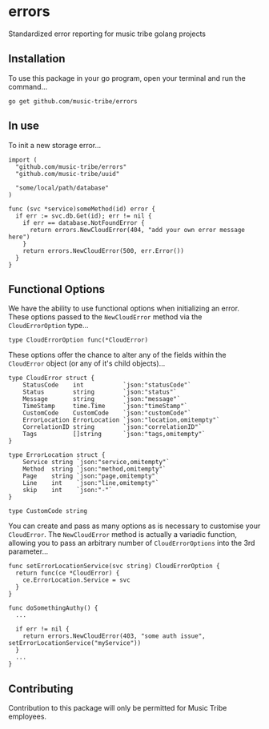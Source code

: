 # errors
Standardized error reporting for music tribe golang projects

## Installation
To use this package in your go program, open your terminal and run the command... 
```
go get github.com/music-tribe/errors
```

## In use
To init a new storage error...
```golang
import (
  "github.com/music-tribe/errors"
  "github.com/music-tribe/uuid"

  "some/local/path/database"
)

func (svc *service)someMethod(id) error {
  if err := svc.db.Get(id); err != nil {
    if err == database.NotFoundError {
      return errors.NewCloudError(404, "add your own error message here")
    }
    return errors.NewCloudError(500, err.Error())
  }
}
```

## Functional Options
We have the ability to use functional options when initializing an error. These options passed to the `NewCloudError` method via the `CloudErrorOption` type...
```golang
type CloudErrorOption func(*CloudError)
```
These options offer the chance to alter any of the fields within the `CloudError` object (or any of it's child objects)...
```golang
type CloudError struct {
	StatusCode    int           `json:"statusCode"`
	Status        string        `json:"status"`
	Message       string        `json:"message"`
	TimeStamp     time.Time     `json:"timeStamp"`
	CustomCode    CustomCode    `json:"customCode"`
	ErrorLocation ErrorLocation `json:"location,omitempty"`
	CorrelationID string        `json:"correlationID"`
	Tags          []string      `json:"tags,omitempty"`
}

type ErrorLocation struct {
	Service string `json:"service,omitempty"`
	Method  string `json:"method,omitempty"`
	Page    string `json:"page,omitempty"`
	Line    int    `json:"line,omitempty"`
	skip    int    `json:"-"`
}

type CustomCode string
```
You can create and pass as many options as is necessary to customise your `CloudError`. The `NewCloudError` method is actually a variadic function, allowing you to pass an arbitrary number of `CloudErrorOptions` into the 3rd parameter...
```golang
func setErrorLocationService(svc string) CloudErrorOption {
  return func(ce *CloudError) {
    ce.ErrorLocation.Service = svc
  }
}

func doSomethingAuthy() {
  ...

  if err != nil {
    return errors.NewCloudError(403, "some auth issue", setErrorLocationService("myService"))
  }
  ...
}
```

## Contributing
Contribution to this package will only be permitted for Music Tribe employees.

